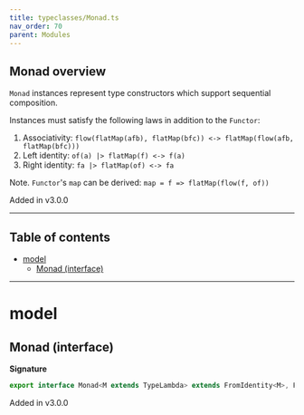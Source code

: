 ```yaml
---
title: typeclasses/Monad.ts
nav_order: 70
parent: Modules
---
```


## Monad overview

`Monad` instances represent type constructors which support sequential composition.

Instances must satisfy the following laws in addition to the `Functor`:

1. Associativity: `flow(flatMap(afb), flatMap(bfc)) <-> flatMap(flow(afb, flatMap(bfc)))`
2. Left identity: `of(a) |> flatMap(f) <-> f(a)`
3. Right identity: `fa |> flatMap(of) <-> fa`

Note. `Functor`'s `map` can be derived: `map = f => flatMap(flow(f, of))`

Added in v3.0.0

---

<h2 class="text-delta">Table of contents</h2>

- [model](#model)
  - [Monad (interface)](#monad-interface)

---

# model

## Monad (interface)

**Signature**

```ts
export interface Monad<M extends TypeLambda> extends FromIdentity<M>, Flattenable<M> {}
```

Added in v3.0.0
